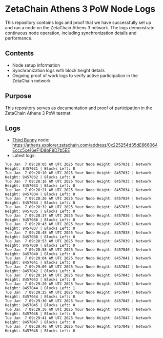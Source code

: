 # ZetaChain Athens 3 PoW Node Logs
This repository contains logs and proof that we have successfully set up and run a node on the ZetaChain Athens 3 network. The logs demonstrate continuous node operation, including synchronization details and performance.

## Contents
- Node setup information
- Synchronization logs with block height details
- Ongoing proof of work logs to verify active participation in the ZetaChain network

## Purpose
This repository serves as documentation and proof of participation in the ZetaChain Athens 3 PoW testnet.

## Logs

- [Third Bunny](https://thirdbunny.xyz/) node: https://athens.explorer.zetachain.com/address/0x225254d35dE666064Eccc5ce16eF1D8bF8D7b5EE
- Latest logs:
```
Tue Jan  7 09:28:05 AM UTC 2025 Your Node Height: 8457031 | Network Height: 8457031 | Blocks Left: 0
Tue Jan  7 09:28:10 AM UTC 2025 Your Node Height: 8457032 | Network Height: 8457032 | Blocks Left: 0
Tue Jan  7 09:28:16 AM UTC 2025 Your Node Height: 8457033 | Network Height: 8457033 | Blocks Left: 0
Tue Jan  7 09:28:21 AM UTC 2025 Your Node Height: 8457034 | Network Height: 8457034 | Blocks Left: 0
Tue Jan  7 09:28:26 AM UTC 2025 Your Node Height: 8457034 | Network Height: 8457034 | Blocks Left: 0
Tue Jan  7 09:28:32 AM UTC 2025 Your Node Height: 8457035 | Network Height: 8457035 | Blocks Left: 0
Tue Jan  7 09:28:37 AM UTC 2025 Your Node Height: 8457036 | Network Height: 8457036 | Blocks Left: 0
Tue Jan  7 09:28:43 AM UTC 2025 Your Node Height: 8457037 | Network Height: 8457037 | Blocks Left: 0
Tue Jan  7 09:28:48 AM UTC 2025 Your Node Height: 8457038 | Network Height: 8457038 | Blocks Left: 0
Tue Jan  7 09:28:53 AM UTC 2025 Your Node Height: 8457039 | Network Height: 8457039 | Blocks Left: 0
Tue Jan  7 09:28:58 AM UTC 2025 Your Node Height: 8457040 | Network Height: 8457040 | Blocks Left: 0
Tue Jan  7 09:29:04 AM UTC 2025 Your Node Height: 8457041 | Network Height: 8457041 | Blocks Left: 0
Tue Jan  7 09:29:09 AM UTC 2025 Your Node Height: 8457042 | Network Height: 8457042 | Blocks Left: 0
Tue Jan  7 09:29:14 AM UTC 2025 Your Node Height: 8457043 | Network Height: 8457043 | Blocks Left: 0
Tue Jan  7 09:29:20 AM UTC 2025 Your Node Height: 8457043 | Network Height: 8457044 | Blocks Left: 1
Tue Jan  7 09:29:25 AM UTC 2025 Your Node Height: 8457044 | Network Height: 8457044 | Blocks Left: 0
Tue Jan  7 09:29:30 AM UTC 2025 Your Node Height: 8457045 | Network Height: 8457045 | Blocks Left: 0
Tue Jan  7 09:29:36 AM UTC 2025 Your Node Height: 8457046 | Network Height: 8457046 | Blocks Left: 0
Tue Jan  7 09:29:41 AM UTC 2025 Your Node Height: 8457047 | Network Height: 8457047 | Blocks Left: 0
Tue Jan  7 09:29:46 AM UTC 2025 Your Node Height: 8457048 | Network Height: 8457048 | Blocks Left: 0
```
